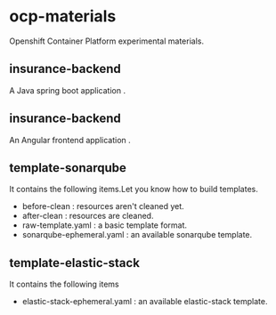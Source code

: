 # ocp-materials
Openshift Container Platform  experimental materials.

## insurance-backend
A Java spring boot application .

## insurance-backend
An Angular frontend application .

## template-sonarqube
It contains the following items.Let you know how to build templates.
- before-clean : resources aren't cleaned yet.
- after-clean : resources are cleaned.
- raw-template.yaml : a basic template format.
- sonarqube-ephemeral.yaml : an available sonarqube template.


## template-elastic-stack
It contains the following items
- elastic-stack-ephemeral.yaml : an available elastic-stack template.

